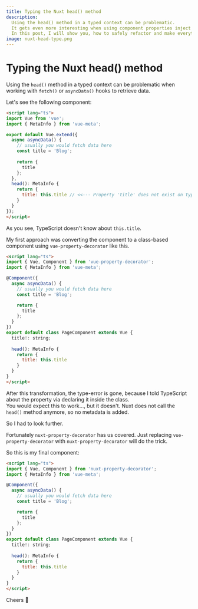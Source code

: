 ```yaml
---
title: Typing the Nuxt head() method
description:
  Using the head() method in a typed context can be problematic.
  It gets even more interesting when using component properties inject trough asyncData() or fetch().
  In this post, I will show you, how to safely refactor and make everything type-safe.
image: nuxt-head-type.png
---
```


# Typing the Nuxt head() method

Using the `head()` method in a typed context can be problematic when working with `fetch()` or `asyncData()` hooks to retrieve data.

Let's see the following component:
```html
<script lang="ts">
import Vue from 'vue';
import { MetaInfo } from 'vue-meta';

export default Vue.extend({
  async asyncData() {
    // usually you would fetch data here
    const title = 'Blog';
    
    return {
      title
    };
  },
  head(): MetaInfo {
    return {
      title: this.title // <<--- Property 'title' does not exist on type 'CombinedVueInstance<Vue, unknown, unknown, unknown, Readonly<Record<never, any>>>'.
    }
  }
});
</script>
```

As you see, TypeScript doesn't know about `this.title`.

My first approach was converting the component to a class-based component using `vue-property-decorator` like this.

```html
<script lang="ts">
import { Vue, Component } from 'vue-property-decorator';
import { MetaInfo } from 'vue-meta';

@Component({
  async asyncData() {
    // usually you would fetch data here
    const title = 'Blog';

    return {
      title
    };
  }
})
export default class PageComponent extends Vue {
  title!: string;
  
  head(): MetaInfo {
    return {
      title: this.title
    }
  }
}
</script>
```

After this transformation, the type-error is gone, because I told TypeScript about the property via declaring it inside the class.  
You would expect this to work..., but it doesn't. Nuxt does not call the `head()` method anymore, so no metadata is added.

So I had to look further.

Fortunately `nuxt-property-decorator` has us covered. Just replacing `vue-property-decorator` with `nuxt-property-decorator` will do the trick.

So this is my final component:
```html
<script lang="ts">
import { Vue, Component } from 'nuxt-property-decorator';
import { MetaInfo } from 'vue-meta';

@Component({
  async asyncData() {
    // usually you would fetch data here
    const title = 'Blog';

    return {
      title
    };
  }
})
export default class PageComponent extends Vue {
  title!: string;
  
  head(): MetaInfo {
    return {
      title: this.title
    }
  }
}
</script>
```

Cheers 🥳
